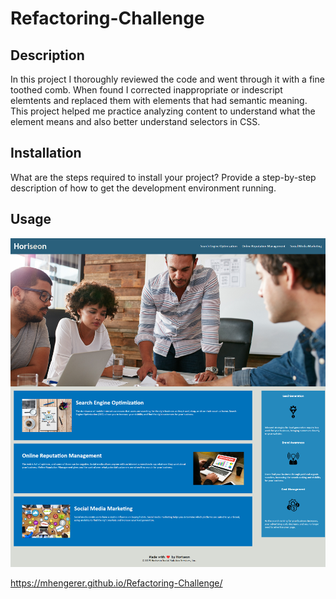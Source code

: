 # Refactoring-Challenge

## Description

In this project I thoroughly reviewed the code and went through it with a fine toothed comb. When found I corrected inappropriate or indescript elemtents and replaced them with elements that had semantic meaning.
This project helped me practice analyzing content to understand what the element means and also better understand selectors in CSS. 
## Installation

What are the steps required to install your project? Provide a step-by-step description of how to get the development environment running.

## Usage
![screen-shot-of-webpage](assets/images/_C__Users_mheng_bootcamp_projects_Refactoring-Challenge_index.html.png)

https://mhengerer.github.io/Refactoring-Challenge/

